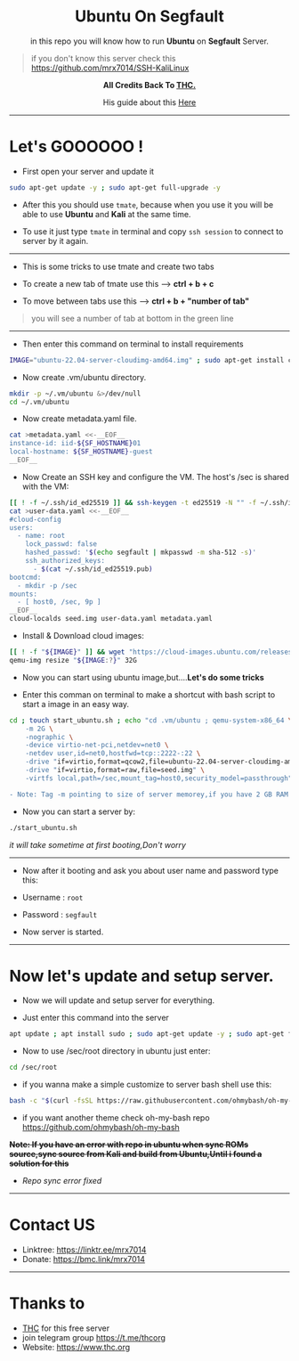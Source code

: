 <div align="center">
  
# Ubuntu On Segfault

in this repo you will know how to run **Ubuntu** on **Segfault** Server.

</div>

> if you don't know this server check this https://github.com/mrx7014/SSH-KaliLinux
> 

<div align="center">
  
<b>All Credits Back To <a href="https://www.thc.org/">THC.</a></b>

His guide about this <a href="https://iq.thc.org/starting-a-vm-on-segfault-docker">Here</a>
  
</div>

______

# Let's GOOOOOO !

- First open your server and update it

```sh
sudo apt-get update -y ; sudo apt-get full-upgrade -y
```

- After this you should use `tmate`, because when you use it you will be able to use **Ubuntu** and **Kali** at the same time.

- To use it just type `tmate` in terminal and copy `ssh session` to connect to server by it again.

_______

- This is some tricks to use tmate and create two tabs

- To create a new tab of tmate use this --> **ctrl + b + c**
- To move between tabs use this --> **ctrl + b + "number of tab"**
> you will see a number of tab at bottom in the green line
>
______

- Then enter this command on terminal to install requirements
```sh
IMAGE="ubuntu-22.04-server-cloudimg-amd64.img" ; sudo apt-get install cloud-image-utils libguestfs-tools
```

- Now create .vm/ubuntu directory.
```sh
mkdir -p ~/.vm/ubuntu &>/dev/null
cd ~/.vm/ubuntu
```

- Now create metadata.yaml file.
```sh
cat >metadata.yaml <<-__EOF__
instance-id: iid-${SF_HOSTNAME}01
local-hostname: ${SF_HOSTNAME}-guest
__EOF__
```

- Now Create an SSH key and configure the VM. The host's /sec is shared with the VM:
```sh
[[ ! -f ~/.ssh/id_ed25519 ]] && ssh-keygen -t ed25519 -N "" -f ~/.ssh/id_ed25519 
cat >user-data.yaml <<-__EOF__
#cloud-config
users:
  - name: root
    lock_passwd: false
    hashed_passwd: '$(echo segfault | mkpasswd -m sha-512 -s)'
    ssh_authorized_keys:
      - $(cat ~/.ssh/id_ed25519.pub)
bootcmd:
  - mkdir -p /sec
mounts:
  - [ host0, /sec, 9p ]
__EOF__
cloud-localds seed.img user-data.yaml metadata.yaml
```
- Install & Download cloud images:
```sh
[[ ! -f "${IMAGE}" ]] && wget "https://cloud-images.ubuntu.com/releases/jammy/release/${IMAGE}"
qemu-img resize "${IMAGE:?}" 32G
```
- Now you can start using ubuntu image,but....**Let's do some tricks**

- Enter this comman on terminal to make a shortcut with bash script to start a image in an easy way.

```sh
cd ; touch start_ubuntu.sh ; echo "cd .vm/ubuntu ; qemu-system-x86_64 \
    -m 2G \
    -nographic \
    -device virtio-net-pci,netdev=net0 \
    -netdev user,id=net0,hostfwd=tcp::2222-:22 \
    -drive "if=virtio,format=qcow2,file=ubuntu-22.04-server-cloudimg-amd64.img" \
    -drive "if=virtio,format=raw,file=seed.img" \
    -virtfs local,path=/sec,mount_tag=host0,security_model=passthrough" >> start_ubuntu.sh ; chmod +x start_ubuntu.sh
```
```diff
- Note: Tag -m pointing to size of server memorey,if you have 2 GB RAM "at a usual of server keep it,And if you have more than 2GB of RAM change the number "2" to what you want
```

- Now you can start a server by:
```sh
./start_ubuntu.sh
```
*it will take sometime at first booting,Don't worry*
_____

- Now after it booting and ask you about user name and password type this:

- Username : `root`
- Password : `segfault`

- Now server is started.

__________

# Now let's update and setup server.

- Now we will update and setup server for everything.

- Just enter this command into the server
```sh
apt update ; apt install sudo ; sudo apt-get update -y ; sudo apt-get full-upgrade -y ; wget https://github.com/PizzaG/Build-Env-Setup-Scripts/releases/download/v0.25/BuildEnvLauncher.sh ; chmod +x * ; ./BuildEnvLauncher.sh
```

- Now to use /sec/root directory in ubuntu just enter:
```sh
cd /sec/root
```

- if you wanna make a simple customize to server bash shell use this:
```sh
bash -c "$(curl -fsSL https://raw.githubusercontent.com/ohmybash/oh-my-bash/master/tools/install.sh)"
```

- if you want another theme check oh-my-bash repo https://github.com/ohmybash/oh-my-bash

<del>**Note: If you have an error with repo in ubuntu when sync ROMs source,sync source from Kali and build from Ubuntu,Until i found a solution for this**</del>

- *Repo sync error fixed*
___________
# Contact US
- Linktree: https://linktr.ee/mrx7014
- Donate: https://bmc.link/mrx7014
____________
# Thanks to 
- [THC](https://www.thc.org) for this free server
- join telegram group https://t.me/thcorg
- Website: https://www.thc.org

